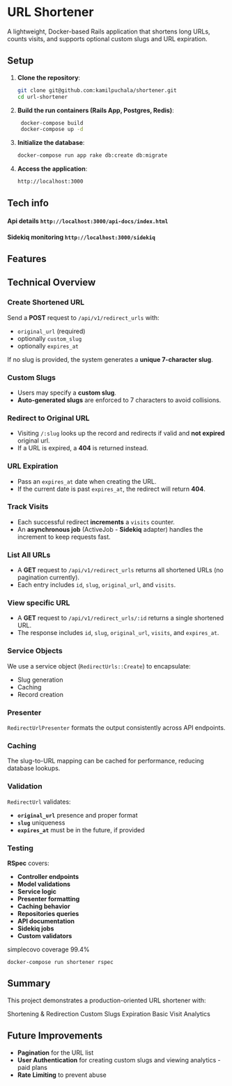 # URL Shortener

A lightweight, Docker-based Rails application that shortens long URLs, counts visits, and supports optional custom slugs and URL expiration.

## Setup

1. **Clone the repository**:
   ```bash
   git clone git@github.com:kamilpuchala/shortener.git
   cd url-shortener

2. **Build the  run containers (Rails App, Postgres, Redis)**:
   ```bash
    docker-compose build
    docker-compose up -d

3. **Initialize the database**:
    ```bash
    docker-compose run app rake db:create db:migrate
   
4. **Access the application**:
    ```bash
    http://localhost:3000

## Tech info 

#### Api details `http://localhost:3000/api-docs/index.html`
#### Sidekiq monitoring `http://localhost:3000/sidekiq`

## Features

## Technical Overview

### Create Shortened URL
Send a **POST** request to `/api/v1/redirect_urls` with:
- `original_url` (required)
- optionally `custom_slug`
- optionally `expires_at`

If no slug is provided, the system generates a **unique 7-character slug**.

### Custom Slugs
- Users may specify a **custom slug**.
- **Auto-generated slugs** are enforced to 7 characters to avoid collisions.

### Redirect to Original URL
- Visiting `/:slug` looks up the record and redirects if valid and **not expired** original url.
- If a URL is expired, a **404** is returned instead.

### URL Expiration
- Pass an `expires_at` date when creating the URL.
- If the current date is past `expires_at`, the redirect will return **404**.

### Track Visits
- Each successful redirect **increments** a `visits` counter.
- An **asynchronous job** (ActiveJob - **Sidekiq** adapter) handles the increment to keep requests fast.

### List All URLs
- A **GET** request to `/api/v1/redirect_urls` returns all shortened URLs (no pagination currently).
- Each entry includes `id`, `slug`, `original_url`, and `visits`.

### View specific URL
- A **GET** request to `/api/v1/redirect_urls/:id` returns a single shortened URL.
- The response includes `id`, `slug`, `original_url`, `visits`, and `expires_at`.


### Service Objects
We use a service object (`RedirectUrls::Create`) to encapsulate:
- Slug generation
- Caching
- Record creation

### Presenter
`RedirectUrlPresenter` formats the output consistently across API endpoints.

### Caching
The slug-to-URL mapping can be cached for performance, reducing database lookups.

### Validation
`RedirectUrl` validates:
- **`original_url`** presence and proper format
- **`slug`** uniqueness
- **`expires_at`** must be in the future, if provided

### Testing
**RSpec** covers:
- **Controller endpoints**
- **Model validations** 
- **Service logic** 
- **Presenter formatting**
- **Caching behavior**
- **Repositories queries**
- **API documentation**
- **Sidekiq jobs**
- **Custom validators**

simplecovo coverage 99.4%

`docker-compose run shortener rspec`

## Summary
This project demonstrates a production-oriented URL shortener with:

Shortening & Redirection
Custom Slugs
Expiration
Basic Visit Analytics

## Future Improvements
- **Pagination** for the URL list
- **User Authentication** for creating custom slugs and viewing analytics - paid plans
- **Rate Limiting** to prevent abuse
